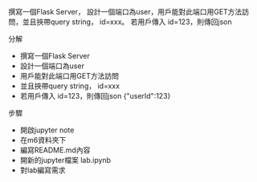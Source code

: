 撰寫一個Flask Server， 設計一個端口為user，用戶能對此端口用GET方法訪問，並且挾帶query string， id=xxx。 若用戶傳入 id=123，則傳回json

分解
- 撰寫一個Flask Server
- 設計一個端口為user
- 用戶能對此端口用GET方法訪問
- 並且挾帶query string， id=xxx
- 若用戶傳入 id=123，則傳回json  {"userId":123}

步驟

  - 開啟jupyter note
  - 在m6資料夾下
  - 編寫README.md內容
  - 開新的jupyter檔案 lab.ipynb
  - 對lab編寫需求